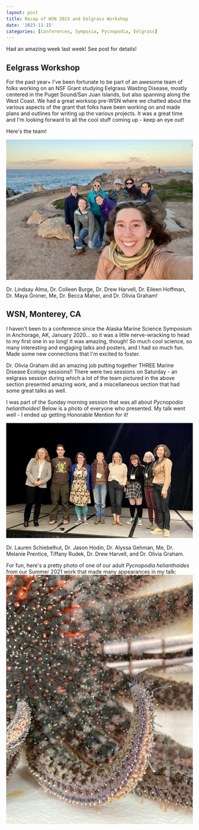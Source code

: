 ```yaml
---
layout: post
title: Recap of WSN 2023 and Eelgrass Workshop
date: '2023-11-15'
categories: [Conferences, Symposia, Pycnopodia, Eelgrass]
---
```

Had an amazing week last week! See post for details!

## Eelgrass Workshop
For the past year+ I've been fortunate to be part of an awesome team of folks working on an NSF Grant studying Eelgrass Wasting Disease, mostly centered in the Puget Sound/San Juan Islands, but also spanning along the West Coast. We had a great worksop pre-WSN where we chatted about the various aspects of the grant that folks have been working on and made plans and outlines for writing up the various projects. It was a great time and I'm looking forward to all the cool stuff coming up - keep an eye out!

Here's the team!

![img](../notebook-images/2023-11-15-wsn-recap/IMG_1750.jpg)

Dr. Lindsay Alma, Dr. Colleen Burge, Dr. Drew Harvell, Dr. Eileen Hoffman, Dr. Maya Groner, Me, Dr. Becca Maher, and Dr. Olivia Graham!

## WSN, Monterey, CA
I haven't been to a conference since the Alaska Marine Science Symposium in Anchorage, AK, January 2020... so it was a little nerve-wracking to head to my first one in so long! It was amazing, though! So much cool science, so many interesting and engaging talks and posters, and I had so much fun. Made some new connections that I'm excited to foster.

Dr. Olivia Graham did an amazing job putting together THREE Marine Disease Ecology sessions!! There were two sessions on Saturday - an eelgrass session during which a lot of the team pictured in the above section presented amazing work, and a miscellaneous section that had some great talks as well.

I was part of the Sunday morning session that was all about _Pycnopodia helianthoides_! Below is a photo of everyone who presented. My talk went well - I ended up getting Honorable Mention for it!

![img](../notebook-images/2023-11-15-wsn-recap/IMG_1970.jpeg)

Dr. Lauren Schiebelhut, Dr. Jason Hodin, Dr. Alyssa Gehman, Me, Dr. Melanie Prentice, Tiffany Rudek, Dr. Drew Harvell, and Dr. Olivia Graham.

For fun, here's a pretty photo of one of our adult _Pycnopodia helianthoides_ from our Summer 2021 work that made many appearances in my talk:   
![img](../notebook-images/2023-11-15-wsn-recap/IMG_3951.JPG)
